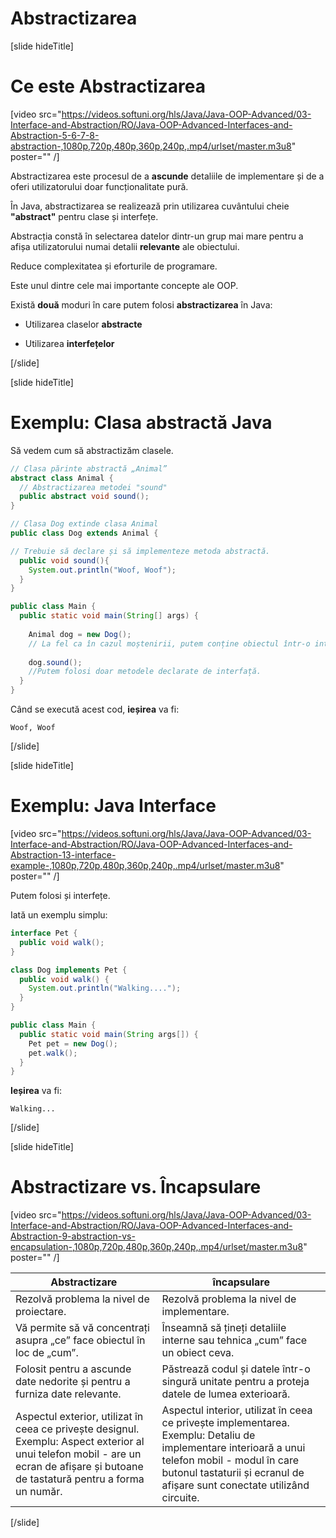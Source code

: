 # Abstractizarea

[slide hideTitle]

# Ce este Abstractizarea

[video src="https://videos.softuni.org/hls/Java/Java-OOP-Advanced/03-Interface-and-Abstraction/RO/Java-OOP-Advanced-Interfaces-and-Abstraction-5-6-7-8-abstraction-,1080p,720p,480p,360p,240p,.mp4/urlset/master.m3u8" poster="" /]

Abstractizarea este procesul de a **ascunde** detaliile de implementare și de a oferi utilizatorului doar funcționalitate pură.

În Java, abstractizarea se realizează prin utilizarea cuvântului cheie **"abstract"** pentru clase și interfețe.

Abstracția constă în selectarea datelor dintr-un grup mai mare pentru a afișa utilizatorului numai detalii **relevante** ale obiectului.

Reduce complexitatea și eforturile de programare.

Este unul dintre cele mai importante concepte ale OOP.


Există **două** moduri în care putem folosi **abstractizarea** în Java:

- Utilizarea claselor **abstracte**

- Utilizarea **interfețelor**

[/slide]


[slide hideTitle]
# Exemplu: Clasa abstractă Java

Să vedem cum să abstractizăm clasele.

``` java
// Clasa părinte abstractă „Animal”
abstract class Animal {
  // Abstractizarea metodei "sound"
  public abstract void sound();
}
```

``` java
// Clasa Dog extinde clasa Animal
public class Dog extends Animal {

// Trebuie să declare și să implementeze metoda abstractă.
  public void sound(){
    System.out.println("Woof, Woof");
  }
}
```

``` java
public class Main {
  public static void main(String[] args) {
  
    Animal dog = new Dog(); 
    // La fel ca în cazul moștenirii, putem conține obiectul într-o interfață pe care o implementează.
    
    dog.sound();
    //Putem folosi doar metodele declarate de interfață.
  }
}
```

Când se execută acest cod, **ieșirea** va fi:

``` 
Woof, Woof
```
[/slide]


[slide hideTitle]
# Exemplu: Java Interface

[video src="https://videos.softuni.org/hls/Java/Java-OOP-Advanced/03-Interface-and-Abstraction/RO/Java-OOP-Advanced-Interfaces-and-Abstraction-13-interface-example-,1080p,720p,480p,360p,240p,.mp4/urlset/master.m3u8" poster="" /]

Putem folosi și interfețe.

Iată un exemplu simplu:

``` java
interface Pet {
  public void walk();
}
```

``` java
class Dog implements Pet {
  public void walk() {
    System.out.println("Walking....");
  }
}
```

``` java
public class Main {
  public static void main(String args[]) {
    Pet pet = new Dog();
    pet.walk();
  }
}
```

**Ieșirea** va fi:

```
Walking...
```


[/slide]

[slide hideTitle]
# Abstractizare vs. Încapsulare

[video src="https://videos.softuni.org/hls/Java/Java-OOP-Advanced/03-Interface-and-Abstraction/RO/Java-OOP-Advanced-Interfaces-and-Abstraction-9-abstraction-vs-encapsulation-,1080p,720p,480p,360p,240p,.mp4/urlset/master.m3u8" poster="" /]

|**Abstractizare**|**încapsulare**|
|---|---|
| Rezolvă problema la nivel de proiectare. | Rezolvă problema la nivel de implementare. |
| Vă permite să vă concentrați asupra „ce” face obiectul în loc de „cum”. | Înseamnă să țineți detaliile interne sau tehnica „cum” face un obiect ceva. |
| Folosit pentru a ascunde date nedorite și pentru a furniza date relevante. | Păstrează codul și datele într-o singură unitate pentru a proteja datele de lumea exterioară. |
| Aspectul exterior, utilizat în ceea ce privește designul. Exemplu: Aspect exterior al unui telefon mobil - are un ecran de afișare și butoane de tastatură pentru a forma un număr. | Aspectul interior, utilizat în ceea ce privește implementarea. Exemplu: Detaliu de implementare interioară a unui telefon mobil - modul în care butonul tastaturii și ecranul de afișare sunt conectate utilizând circuite. |
[/slide]
